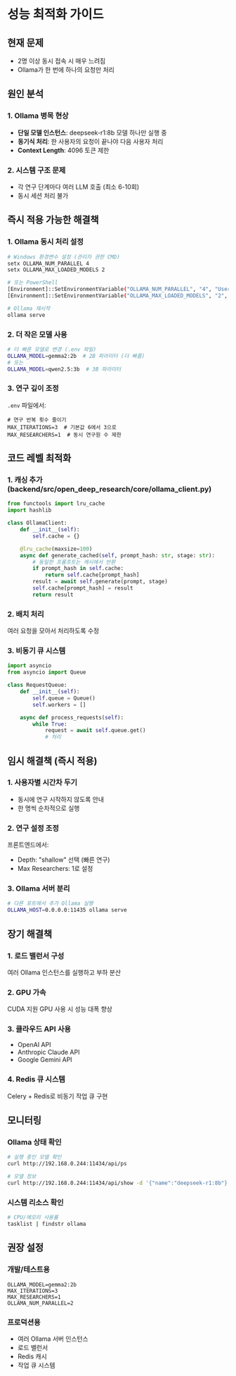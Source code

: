 # 성능 최적화 가이드

## 현재 문제
- 2명 이상 동시 접속 시 매우 느려짐
- Ollama가 한 번에 하나의 요청만 처리

## 원인 분석

### 1. Ollama 병목 현상
- **단일 모델 인스턴스**: deepseek-r1:8b 모델 하나만 실행 중
- **동기식 처리**: 한 사용자의 요청이 끝나야 다음 사용자 처리
- **Context Length**: 4096 토큰 제한

### 2. 시스템 구조 문제
- 각 연구 단계마다 여러 LLM 호출 (최소 6-10회)
- 동시 세션 처리 불가

## 즉시 적용 가능한 해결책

### 1. Ollama 동시 처리 설정
```bash
# Windows 환경변수 설정 (관리자 권한 CMD)
setx OLLAMA_NUM_PARALLEL 4
setx OLLAMA_MAX_LOADED_MODELS 2

# 또는 PowerShell
[Environment]::SetEnvironmentVariable("OLLAMA_NUM_PARALLEL", "4", "User")
[Environment]::SetEnvironmentVariable("OLLAMA_MAX_LOADED_MODELS", "2", "User")

# Ollama 재시작
ollama serve
```

### 2. 더 작은 모델 사용
```bash
# 더 빠른 모델로 변경 (.env 파일)
OLLAMA_MODEL=gemma2:2b  # 2B 파라미터 (더 빠름)
# 또는
OLLAMA_MODEL=qwen2.5:3b  # 3B 파라미터
```

### 3. 연구 깊이 조정
`.env` 파일에서:
```env
# 연구 반복 횟수 줄이기
MAX_ITERATIONS=3  # 기본값 6에서 3으로
MAX_RESEARCHERS=1  # 동시 연구원 수 제한
```

## 코드 레벨 최적화

### 1. 캐싱 추가 (backend/src/open_deep_research/core/ollama_client.py)
```python
from functools import lru_cache
import hashlib

class OllamaClient:
    def __init__(self):
        self.cache = {}

    @lru_cache(maxsize=100)
    async def generate_cached(self, prompt_hash: str, stage: str):
        # 동일한 프롬프트는 캐시에서 반환
        if prompt_hash in self.cache:
            return self.cache[prompt_hash]
        result = await self.generate(prompt, stage)
        self.cache[prompt_hash] = result
        return result
```

### 2. 배치 처리
여러 요청을 모아서 처리하도록 수정

### 3. 비동기 큐 시스템
```python
import asyncio
from asyncio import Queue

class RequestQueue:
    def __init__(self):
        self.queue = Queue()
        self.workers = []

    async def process_requests(self):
        while True:
            request = await self.queue.get()
            # 처리
```

## 임시 해결책 (즉시 적용)

### 1. 사용자별 시간차 두기
- 동시에 연구 시작하지 않도록 안내
- 한 명씩 순차적으로 실행

### 2. 연구 설정 조정
프론트엔드에서:
- Depth: "shallow" 선택 (빠른 연구)
- Max Researchers: 1로 설정

### 3. Ollama 서버 분리
```bash
# 다른 포트에서 추가 Ollama 실행
OLLAMA_HOST=0.0.0.0:11435 ollama serve
```

## 장기 해결책

### 1. 로드 밸런서 구성
여러 Ollama 인스턴스를 실행하고 부하 분산

### 2. GPU 가속
CUDA 지원 GPU 사용 시 성능 대폭 향상

### 3. 클라우드 API 사용
- OpenAI API
- Anthropic Claude API
- Google Gemini API

### 4. Redis 큐 시스템
Celery + Redis로 비동기 작업 큐 구현

## 모니터링

### Ollama 상태 확인
```bash
# 실행 중인 모델 확인
curl http://192.168.0.244:11434/api/ps

# 모델 정보
curl http://192.168.0.244:11434/api/show -d '{"name":"deepseek-r1:8b"}'
```

### 시스템 리소스 확인
```bash
# CPU/메모리 사용률
tasklist | findstr ollama
```

## 권장 설정

### 개발/테스트용
```env
OLLAMA_MODEL=gemma2:2b
MAX_ITERATIONS=3
MAX_RESEARCHERS=1
OLLAMA_NUM_PARALLEL=2
```

### 프로덕션용
- 여러 Ollama 서버 인스턴스
- 로드 밸런서
- Redis 캐시
- 작업 큐 시스템